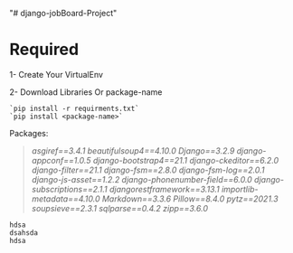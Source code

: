 "# django-jobBoard-Project" 

# Required
  1- Create Your VirtualEnv

  2- Download Libraries Or package-name

    `pip install -r requirments.txt`
    `pip install <package-name>`

Packages:
  >*asgiref==3.4.1
  beautifulsoup4==4.10.0
  Django==3.2.9
  django-appconf==1.0.5
  django-bootstrap4==21.1
  django-ckeditor==6.2.0
  django-filter==21.1
  django-fsm==2.8.0
  django-fsm-log==2.0.1
  django-js-asset==1.2.2
  django-phonenumber-field==6.0.0
  django-subscriptions==2.1.1
  djangorestframework==3.13.1
  importlib-metadata==4.10.0
  Markdown==3.3.6
  Pillow==8.4.0
  pytz==2021.3
  soupsieve==2.3.1
  sqlparse==0.4.2
  zipp==3.6.0*
  
  ```
  hdsa
  dsahsda
  hdsa
  ```
